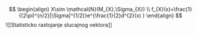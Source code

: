 $$
\begin{align}
X\sim \mathcal{N}(M_{X},\Sigma_{X}) \\
f_{X}(x)=\frac{1}{(2\pi)^{n/2}|\Sigma|^{1/2}}e^{\frac{1}{2}d^{2}(x) }
\end{align}
$$
![[Statisticko rastojanje slucajnog vektora]]
